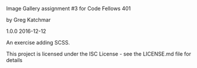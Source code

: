 Image Gallery assignment #3 for Code Fellows 401

by Greg Katchmar

1.0.0  2016-12-12

An exercise adding SCSS.

This project is licensed under the ISC License - see the LICENSE.md file for details